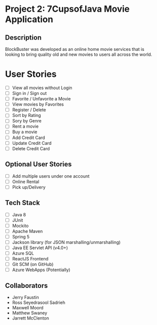 # **Project 2:** 7CupsofJava Movie Application

## Description

BlockBuster was developed as an online home movie services that is looking to bring quality old and new movies to users all across the world.

# User Stories

-   [ ] View all movies without Login
-   [ ] Sign in / Sign out
-   [ ] Favorite / Unfavorite a Movie
-   [ ] View movies by Favorites
-   [ ] Register / Delete
-   [ ] Sort by Rating
-   [ ] Sory by Genre
-   [ ] Rent a movie
-   [ ] Buy a movie
-   [ ] Add Credit Card
-   [ ] Update Credit Card
-   [ ] Delete Credit Card

## Optional User Stories

- [ ] Add multiple users under one account
- [ ] Online Rental
- [ ] Pick up/Delivery

## Tech Stack

-   [ ] Java 8
-   [ ] JUnit
-   [ ] Mockito
-   [ ] Apache Maven
-   [ ] Spring 5
-   [ ] Jackson library (for JSON marshalling/unmarshalling)
-   [ ] Java EE Servlet API (v4.0+)
-   [ ] Azure SQL
-   [ ] ReactJS Frontend
-   [ ] Git SCM (on GitHub)
-   [ ] Azure WebApps (Potentially)

## Collaborators
- Jerry Faustin
- Ross Seyedrasool Sadrieh
- Maxwell Moord
- Matthew Swaney
- Jarrett McClenton
